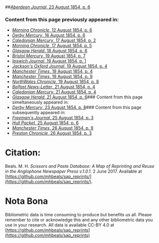 ##[*Aberdeen Journal*, 23 August 1854, p. 6](https://mhbeals.github.io/sap_html/Aberdeen-Journal/Aberdeen-Journal-23-August-1854-p-6)

### Content from this page previously appeared in:
+ [*Morning Chronicle*, 12 August 1854, p. 6](https://mhbeals.github.io/sap_html/Morning-Chronicle/Morning-Chronicle-12-August-1854-p-6)
+ [*Derby Mercury*, 16 August 1854, p. 6](https://mhbeals.github.io/sap_html/Derby-Mercury/Derby-Mercury-16-August-1854-p-6)
+ [*Caledonian Mercury*, 17 August 1854, p. 2](https://mhbeals.github.io/sap_html/Caledonian-Mercury/Caledonian-Mercury-17-August-1854-p-2)
+ [*Morning Chronicle*, 17 August 1854, p. 5](https://mhbeals.github.io/sap_html/Morning-Chronicle/Morning-Chronicle-17-August-1854-p-5)
+ [*Glasgow Herald*, 18 August 1854, p. 6](https://mhbeals.github.io/sap_html/Glasgow-Herald/Glasgow-Herald-18-August-1854-p-6)
+ [*Bristol Mercury*, 19 August 1854, p. 7](https://mhbeals.github.io/sap_html/Bristol-Mercury/Bristol-Mercury-19-August-1854-p-7)
+ [*Ipswich Journal*, 19 August 1854, p. 1](https://mhbeals.github.io/sap_html/Ipswich-Journal/Ipswich-Journal-19-August-1854-p-1)
+ [*Jackson's Oxford Journal*, 19 August 1854, p. 4](https://mhbeals.github.io/sap_html/Jackson's-Oxford-Journal/Jackson's-Oxford-Journal-19-August-1854-p-4)
+ [*Manchester Times*, 19 August 1854, p. 4](https://mhbeals.github.io/sap_html/Manchester-Times/Manchester-Times-19-August-1854-p-4)
+ [*Manchester Times*, 19 August 1854, p. 9](https://mhbeals.github.io/sap_html/Manchester-Times/Manchester-Times-19-August-1854-p-9)
+ [*NorthWales Chronicle*, 19 August 1854, p. 8](https://mhbeals.github.io/sap_html/NorthWales-Chronicle/NorthWales-Chronicle-19-August-1854-p-8)
+ [*Belfast News-Letter*, 21 August 1854, p. 4](https://mhbeals.github.io/sap_html/Belfast-News-Letter/Belfast-News-Letter-21-August-1854-p-4)
+ [*Caledonian Mercury*, 21 August 1854, p. 4](https://mhbeals.github.io/sap_html/Caledonian-Mercury/Caledonian-Mercury-21-August-1854-p-4)
+ [*Glasgow Herald*, 21 August 1854, p. 6](https://mhbeals.github.io/sap_html/Glasgow-Herald/Glasgow-Herald-21-August-1854-p-6)### Content from this page simeltaneously appeared in:
+ [*Derby Mercury*, 23 August 1854, p. 8](https://mhbeals.github.io/sap_html/Derby-Mercury/Derby-Mercury-23-August-1854-p-8)### Content from this page subsequently appeared in:
+ [*Freeman's Journal*, 25 August 1854, p. 3](https://mhbeals.github.io/sap_html/Freeman's-Journal/Freeman's-Journal-25-August-1854-p-3)
+ [*Hull Packet*, 25 August 1854, p. 6](https://mhbeals.github.io/sap_html/Hull-Packet/Hull-Packet-25-August-1854-p-6)
+ [*Manchester Times*, 26 August 1854, p. 9](https://mhbeals.github.io/sap_html/Manchester-Times/Manchester-Times-26-August-1854-p-9)
+ [*Preston Chronicle*, 26 August 1854, p. 3](https://mhbeals.github.io/sap_html/Preston-Chronicle/Preston-Chronicle-26-August-1854-p-3)
                    
# Citation: 

Beals. M. H. *Scissors and Paste Database: A Map of Reprinting and Reuse in the Anglophone Newspaper Press v.1.0.1.* 2 June 2017. Available at [https://github.com/mhbeals/sap_reprints/](https://github.com/mhbeals/sap_reprints/). 
                    
# Nota Bona

Bibliometric data is time consuming to produce but benefits us all. Please remember to cite or acknowledge this and any other bibliometric data you use in your research. All data is available CC-BY 4.0 at [https://github.com/mhbeals/sap_reprints](https://github.com/mhbeals/sap_reprints)